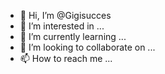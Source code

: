- 👋 Hi, I’m @Gigisucces
- 👀 I’m interested in ...
- 🌱 I’m currently learning ...
- 💞️ I’m looking to collaborate on ...
- 📫 How to reach me ...

<!---
Gigisucces/Gigisucces is a ✨ special ✨ repository because its `README.md` (this file) appears on your GitHub profile.
You can click the Preview link to take a look at your changes.
--->
